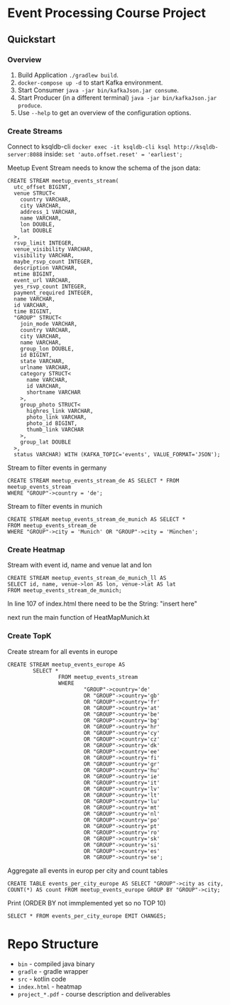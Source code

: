 # Event Processing Course Project
## Quickstart
### Overview
1. Build Application `./gradlew build`.
2. `docker-compose up -d` to start Kafka environment.
3. Start Consumer `java -jar bin/kafkaJson.jar consume`.
4. Start Producer (in a different terminal) `java -jar bin/kafkaJson.jar produce`.
4. Use `--help` to get an overview of the configuration options.

### Create Streams
Connect to ksqldb-cli
`docker exec -it ksqldb-cli ksql http://ksqldb-server:8088`
inside:
`set 'auto.offset.reset' = 'earliest';`

Meetup Event Stream needs to know the schema of the json data:
```
CREATE STREAM meetup_events_stream( 
  utc_offset BIGINT,
  venue STRUCT<
    country VARCHAR,
    city VARCHAR,
    address_1 VARCHAR,
    name VARCHAR,
    lon DOUBLE,
    lat DOUBLE
  >,
  rsvp_limit INTEGER,
  venue_visibility VARCHAR,
  visibility VARCHAR,
  maybe_rsvp_count INTEGER,
  description VARCHAR,
  mtime BIGINT,
  event_url VARCHAR,
  yes_rsvp_count INTEGER,
  payment_required INTEGER,
  name VARCHAR,
  id VARCHAR,
  time BIGINT,
  "GROUP" STRUCT<
    join_mode VARCHAR,
    country VARCHAR,
    city VARCHAR,
    name VARCHAR,
    group_lon DOUBLE,
    id BIGINT,
    state VARCHAR,
    urlname VARCHAR,
    category STRUCT<
      name VARCHAR,
      id VARCHAR,
      shortname VARCHAR
    >,
    group_photo STRUCT<
      highres_link VARCHAR,
      photo_link VARCHAR,
      photo_id BIGINT,
      thumb_link VARCHAR
    >,
    group_lat DOUBLE
  >,
  status VARCHAR) WITH (KAFKA_TOPIC='events', VALUE_FORMAT='JSON');
```
Stream to filter events in germany
```
CREATE STREAM meetup_events_stream_de AS SELECT * FROM meetup_events_stream 
WHERE "GROUP"->country = 'de';
```
Stream to filter events in munich
```
CREATE STREAM meetup_events_stream_de_munich AS SELECT * 
FROM meetup_events_stream_de 
WHERE "GROUP"->city = 'Munich' OR "GROUP"->city = 'München';
```
### Create Heatmap
Stream with event id, name and venue lat and lon
```
CREATE STREAM meetup_events_stream_de_munich_ll AS 
SELECT id, name, venue->lon AS lon, venue->lat AS lat
FROM meetup_events_stream_de_munich;
```
In line 107 of index.html there need to be the String: "insert here"

next run the main function of HeatMapMunich.kt

### Create TopK
Create stream for all events in europe
```
CREATE STREAM meetup_events_europe AS
        SELECT *
                FROM meetup_events_stream 
                WHERE 
                        "GROUP"->country='de' 
                        OR "GROUP"->country='gb'
                        OR "GROUP"->country='fr'
                        OR "GROUP"->country='at'
                        OR "GROUP"->country='be'
                        OR "GROUP"->country='bg'
                        OR "GROUP"->country='hr'
                        OR "GROUP"->country='cy'
                        OR "GROUP"->country='cz'
                        OR "GROUP"->country='dk'
                        OR "GROUP"->country='ee'
                        OR "GROUP"->country='fi'
                        OR "GROUP"->country='gr'
                        OR "GROUP"->country='hu'
                        OR "GROUP"->country='ie'
                        OR "GROUP"->country='it'
                        OR "GROUP"->country='lv'
                        OR "GROUP"->country='lt'
                        OR "GROUP"->country='lu'
                        OR "GROUP"->country='mt'
                        OR "GROUP"->country='nl'
                        OR "GROUP"->country='po'
                        OR "GROUP"->country='pt'
                        OR "GROUP"->country='ro'
                        OR "GROUP"->country='sk'
                        OR "GROUP"->country='si'
                        OR "GROUP"->country='es'
                        OR "GROUP"->country='se';
```

Aggregate all events in europ per city and count tables
```
CREATE TABLE events_per_city_europe AS SELECT "GROUP"->city as city, COUNT(*) AS count FROM meetup_events_europe GROUP BY "GROUP"->city;
```

Print  (ORDER BY not immplemented yet so no TOP 10)
```
SELECT * FROM events_per_city_europe EMIT CHANGES;
```

# Repo Structure
- `bin` - compiled java binary
- `gradle` - gradle wrapper
- `src` - kotlin code
- `index.html` - heatmap
- `project_*.pdf` - course description and deliverables